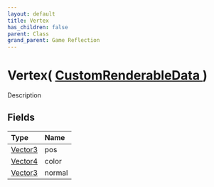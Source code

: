 ```yaml
---
layout: default
title: Vertex
has_children: false
parent: Class
grand_parent: Game Reflection
---
```

# Vertex( [ CustomRenderableData ](/riftbreaker-wiki/docs/game-reflection/classes/custom_renderable_data/) )
Description 

## Fields

| Type | Name |
|:----------|:--------------|
| [Vector3](/riftbreaker-wiki/docs/game-reflection/classes/vector3/) | pos |
| [Vector4](/riftbreaker-wiki/docs/game-reflection/classes/vector4/) | color |
| [Vector3](/riftbreaker-wiki/docs/game-reflection/classes/vector3/) | normal |

